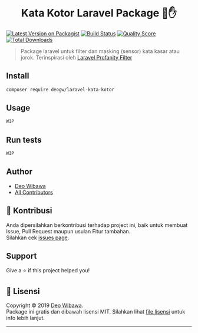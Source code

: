 <h1 align="center">Kata Kotor Laravel Package 🚫✋</h1>
<p>

  [![Latest Version on Packagist](https://img.shields.io/packagist/v/deogw/laravel-kata-kotor.svg?style=flat-square)](https://packagist.org/packages/deogw/laravel-kata-kotor)
  [![Build Status](https://img.shields.io/travis/deogw/laravel-kata-kotor/master.svg?style=flat-square)](https://travis-ci.org/deogw/laravel-kata-kotor)
  [![Quality Score](https://img.shields.io/scrutinizer/g/deogw/laravel-kata-kotor.svg?style=flat-square)](https://scrutinizer-ci.com/g/deogw/laravel-kata-kotor)
  [![Total Downloads](https://img.shields.io/packagist/dt/deogw/laravel-kata-kotor.svg?style=flat-square)](https://packagist.org/packages/deogw/laravel-kata-kotor)

</p>

> Package laravel untuk filter dan masking (sensor) kata kasar atau jorok. Terinspirasi oleh [Laravel Profanity Filter](https://github.com/Askedio/laravel-profanity-filter)

## Install

```sh
composer require deogw/laravel-kata-kotor
```

## Usage

```sh
WIP
```

## Run tests

```sh
WIP
```

## Author

- [Deo Wibawa](https://github.com/deogw)
- [All Contributors](../../contributors)

## 🤝 Kontribusi
Anda dipersilahkan berkontribusi terhadap project ini, baik untuk membuat Issue, Pull Request maupun usulan Fitur tambahan.
<br />Silahkan cek [issues page](../../issues).

## Support

Give a ⭐️ if this project helped you!

## 📝 Lisensi

Copyright © 2019 [Deo Wibawa](https://github.com/deogw).<br />
Package ini gratis dan dibawah lisensi MIT. Silahkan lihat [file lisensi](LICENSE.md) untuk info lebih lanjut.

***

